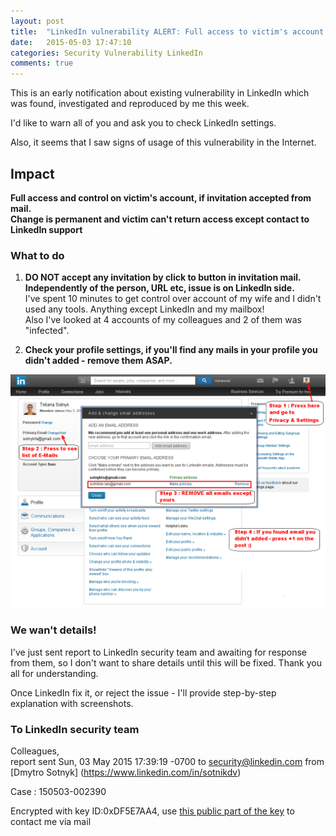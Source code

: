 ```yaml
---
layout: post
title:  "LinkedIn vulnerability ALERT: Full access to victim's account [Case : 150503-002390]"
date:   2015-05-03 17:47:10
categories: Security Vulnerability LinkedIn
comments: true
---
```


This is an early notification about existing vulnerability in LinkedIn which was found, investigated and reproduced by me this week.

I'd like to warn all of you and ask you to check LinkedIn settings.

Also, it seems that I saw signs of usage of this vulnerability in the Internet. 

## Impact

**Full access and control on victim's account, if invitation accepted from mail.**  
**Change is permanent and victim can't return access except contact to LinkedIn support**

### What to do  

1. **DO NOT accept any invitation by click to button in invitation mail. Independently of the person, URL etc, issue is on LinkedIn side.**  
I've spent 10 minutes to get control over account of my wife and I didn't used any tools. Anything except LinkedIn and my mailbox!  
Also I've looked at 4 accounts of my colleagues and 2 of them was "infected".


2. **Check your profile settings, if you'll find any mails in your profile you didn't added - remove them ASAP.**

![How to check e-mail settings](/assets/posts/2015-05-03-linkedin-under-attack/linkedin_vuln_mail.png)


### We wan't details!

I've just sent report to LinkedIn security team and awaiting for response from them, so I don't want to share details until this will be fixed. Thank you all for understanding.

Once LinkedIn fix it, or reject the issue - I'll provide step-by-step explanation with screenshots.


### To LinkedIn security team

Colleagues,  
report sent Sun, 03 May 2015 17:39:19 -0700 to security@linkedin.com from [Dmytro Sotnyk] (https://www.linkedin.com/in/sotnikdv)

Case : 150503-002390

Encrypted with key ID:0xDF5E7AA4, use [this public part of the key](/assets/keys/0xDF5E7AA4.asc) to contact me via mail



